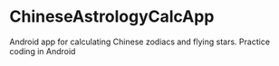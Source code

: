 # ChineseAstrologyCalcApp
Android app for calculating Chinese zodiacs and flying stars. Practice coding in Android
